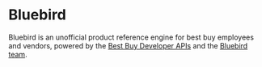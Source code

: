 # Bluebird
Bluebird is an unofficial product reference engine for best buy employees and vendors, powered by the [Best Buy Developer APIs] and the [Bluebird team].

[Best Buy Developer APIs]:http://developer.bestbuy.com
[Bluebird Team]:http://bluebird.website/team
